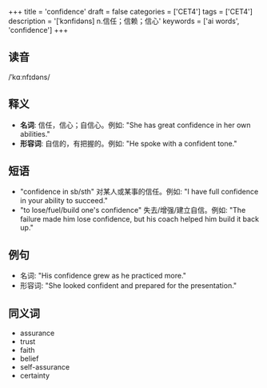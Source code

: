 +++
title = 'confidence'
draft = false
categories = ['CET4']
tags = ['CET4']
description = '[ˈkɔnfidəns] n.信任；信赖；信心'
keywords = ['ai words', 'confidence']
+++

## 读音
/ˈkɑːnfɪdəns/

## 释义
- **名词**: 信任，信心；自信心。例如: "She has great confidence in her own abilities."
- **形容词**: 自信的，有把握的。例如: "He spoke with a confident tone."

## 短语
- "confidence in sb/sth" 对某人或某事的信任。例如: "I have full confidence in your ability to succeed."
- "to lose/fuel/build one's confidence" 失去/增强/建立自信。例如: "The failure made him lose confidence, but his coach helped him build it back up."

## 例句
- 名词: "His confidence grew as he practiced more."
- 形容词: "She looked confident and prepared for the presentation."

## 同义词
- assurance
- trust
- faith
- belief
- self-assurance
- certainty
